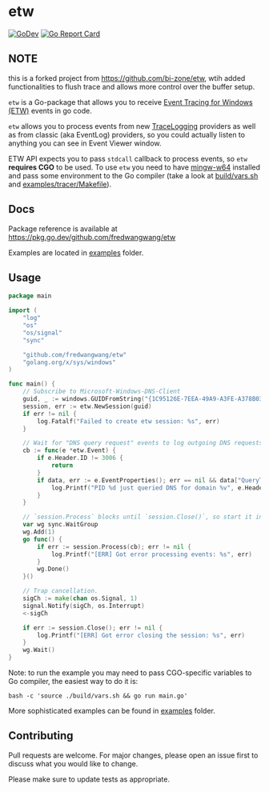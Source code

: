 # etw
[![GoDev](https://img.shields.io/static/v1?label=godev&message=reference&color=00add8&style=flat-square)](https://pkg.go.dev/github.com/fredwangwang/etw)
[![Go Report Card](https://goreportcard.com/badge/github.com/fredwangwang/etw)](https://goreportcard.com/report/github.com/fredwangwang/etw)

## NOTE

this is a forked project from https://github.com/bi-zone/etw, wtih added functionalities to flush trace and allows more control over the buffer setup.


`etw` is a Go-package that allows you to receive [Event Tracing for Windows (ETW)](https://docs.microsoft.com/en-us/windows/win32/etw/about-event-tracing)
events in go code.

`etw` allows you to process events from new 
[TraceLogging](https://docs.microsoft.com/en-us/windows/win32/tracelogging/trace-logging-about) providers
as well as from classic (aka EventLog) providers, so you could actually listen to anything you can
see in Event Viewer window.

ETW API expects you to pass `stdcall` callback to process events, so `etw` **requires CGO** to be used. 
To use `etw` you need to have [mingw-w64](http://mingw-w64.org/) installed and pass some environment to the
Go compiler (take a look at [build/vars.sh](./build/vars.sh) and [examples/tracer/Makefile](./examples/tracer/Makefile)).

## Docs
Package reference is available at https://pkg.go.dev/github.com/fredwangwang/etw

Examples are located in [examples](./examples) folder.

## Usage

```go
package main

import (
	"log"
	"os"
	"os/signal"
	"sync"

	"github.com/fredwangwang/etw"
	"golang.org/x/sys/windows"
)

func main() {
	// Subscribe to Microsoft-Windows-DNS-Client
	guid, _ := windows.GUIDFromString("{1C95126E-7EEA-49A9-A3FE-A378B03DDB4D}")
	session, err := etw.NewSession(guid)
	if err != nil {
		log.Fatalf("Failed to create etw session: %s", err)
	}

	// Wait for "DNS query request" events to log outgoing DNS requests.
	cb := func(e *etw.Event) {
		if e.Header.ID != 3006 {
			return
		}
		if data, err := e.EventProperties(); err == nil && data["QueryType"] == "1" {
			log.Printf("PID %d just queried DNS for domain %v", e.Header.ProcessID, data["QueryName"])
		}
	}

	// `session.Process` blocks until `session.Close()`, so start it in routine.
	var wg sync.WaitGroup
	wg.Add(1)
	go func() {
		if err := session.Process(cb); err != nil {
			log.Printf("[ERR] Got error processing events: %s", err)
		}
		wg.Done()
	}()

	// Trap cancellation.
	sigCh := make(chan os.Signal, 1)
	signal.Notify(sigCh, os.Interrupt)
	<-sigCh

	if err := session.Close(); err != nil {
		log.Printf("[ERR] Got error closing the session: %s", err)
	}
	wg.Wait()
}

```

Note: to run the example you may need to pass CGO-specific variables to Go compiler, the easiest way to do it is:
```shell script
bash -c 'source ./build/vars.sh && go run main.go'
```

More sophisticated examples can be found in [examples](./examples) folder.

## Contributing
Pull requests are welcome. For major changes, please open an issue first to discuss what you would like to change.

Please make sure to update tests as appropriate.